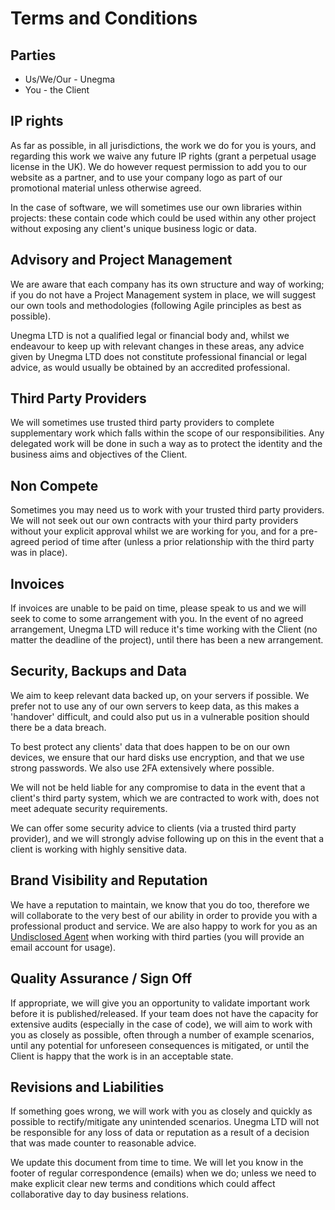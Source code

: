 # Terms and Conditions

## Parties

* Us/We/Our - Unegma
* You - the Client

## IP rights

As far as possible, in all jurisdictions, the work we do for you is yours, and regarding this work we waive any future IP rights (grant a perpetual usage license in the UK). We do however request permission to add you to our website as a partner, and to use your company logo as part of our promotional material unless otherwise agreed. 

In the case of software, we will sometimes use our own libraries within projects: these contain code which could be used within any other project without exposing any client's unique business logic or data.

## Advisory and Project Management

We are aware that each company has its own structure and way of working; if you do not have a Project Management system in place, we will suggest our own tools and methodologies (following Agile principles as best as possible). 

Unegma LTD is not a qualified legal or financial body and, whilst we endeavour to keep up with relevant changes in these areas, any advice given by Unegma LTD does not constitute professional financial or legal advice, as would usually be obtained by an accredited professional.

## Third Party Providers

We will sometimes use trusted third party providers to complete supplementary work which falls within the scope of our responsibilities. Any delegated work will be done in such a way as to protect the identity and the business aims and objectives of the Client.

## Non Compete

Sometimes you may need us to work with your trusted third party providers. We will not seek out our own contracts with your third party providers without your explicit approval whilst we are working for you, and for a pre-agreed period of time after (unless a prior relationship with the third party was in place).

## Invoices

If invoices are unable to be paid on time, please speak to us and we will seek to come to some arrangement with you. In the event of no agreed arrangement, Unegma LTD will reduce it's time working with the Client (no matter the deadline of the project), until there has been a new arrangement.

## Security, Backups and Data

We aim to keep relevant data backed up, on your servers if possible. We prefer not to use any of our own servers to keep data, as this makes a 'handover' difficult, and could also put us in a vulnerable position should there be a data breach. 

To best protect any clients' data that does happen to be on our own devices, we ensure that our hard disks use encryption, and that we use strong passwords. We also use 2FA extensively where possible.

We will not be held liable for any compromise to data in the event that a client's third party system, which we are contracted to work with, does not meet adequate security requirements. 

We can offer some security advice to clients (via a trusted third party provider), and we will strongly advise following up on this in the event that a client is working with highly sensitive data.

## Brand Visibility and Reputation

We have a reputation to maintain, we know that you do too, therefore we will collaborate to the very best of our ability in order to provide you with a professional product and service. We are also happy to work for you as an [Undisclosed Agent](https://www.google.com?q=undisclosed+agent) when working with third parties (you will provide an email account for usage). 

## Quality Assurance / Sign Off

If appropriate, we will give you an opportunity to validate important work before it is published/released. If your team does not have the capacity for extensive audits (especially in the case of code), we will aim to work with you as closely as possible, often through a number of example scenarios, until any potential for unforeseen consequences is mitigated, or until the Client is happy that the work is in an acceptable state.

## Revisions and Liabilities

If something goes wrong, we will work with you as closely and quickly as possible to rectify/mitigate any unintended scenarios. Unegma LTD will not be responsible for any loss of data or reputation as a result of a decision that was made counter to reasonable advice. 

We update this document from time to time. We will let you know in the footer of regular correspondence (emails) when we do; unless we need to make explicit clear new terms and conditions which could affect collaborative day to day business relations.

